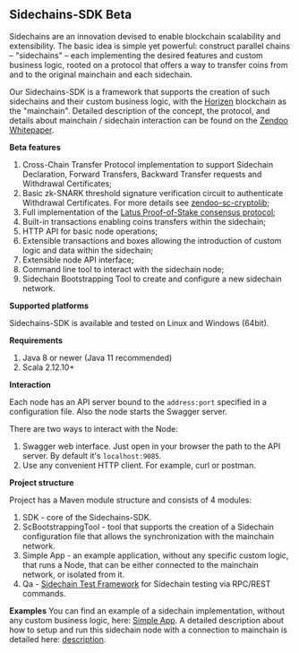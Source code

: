 **Sidechains-SDK Beta**
-------------------
Sidechains are an innovation devised to enable blockchain scalability and extensibility. The basic idea is simple yet powerful: construct parallel chains – "sidechains" – each implementing the desired features and custom business logic, rooted on a protocol that offers a way to transfer coins from and to the original mainchain and each sidechain.

Our Sidechains-SDK is a framework that supports the creation of such sidechains and their custom business logic, with the [Horizen](https://www.horizen.global/) blockchain as the "mainchain". Detailed description of the concept, the protocol, and details about mainchain / sidechain interaction can be found on the [Zendoo Whitepaper](https://www.horizen.global/assets/files/Horizen-Sidechain-Zendoo-A_zk-SNARK-Verifiable-Cross-Chain-Transfer-Protocol.pdf).

**Beta features**
1. Cross-Chain Transfer Protocol implementation to support Sidechain Declaration, Forward Transfers, Backward Transfer requests and Withdrawal Certificates;
2. Basic zk-SNARK threshold signature verification circuit to authenticate Withdrawal Certificates. For more details see [zendoo-sc-cryptolib](https://github.com/ZencashOfficial/zendoo-sc-cryptolib);
3. Full implementation of the [Latus Proof-of-Stake consensus protocol](https://www.horizen.global/assets/files/Horizen-Sidechain-Zendoo-A_zk-SNARK-Verifiable-Cross-Chain-Transfer-Protocol.pdf);
4. Built-in transactions enabling coins transfers within the sidechain;
5. HTTP API for basic node operations;
6. Extensible transactions and boxes allowing the introduction of custom logic and data within the sidechain;
7. Extensible node API interface;
8. Command line tool to interact with the sidechain node;
9. Sidechain Bootstrapping Tool to create and configure a new sidechain network.

**Supported platforms**

Sidechains-SDK is available and tested on Linux and Windows (64bit).

**Requirements**

1. Java 8 or newer (Java 11 recommended) 
2. Scala 2.12.10+

**Interaction**

Each node has an API server bound to the `address:port` specified in a configuration file.
Also the node starts the Swagger server.
 
There are two ways to interact with the Node:
1. Swagger web interface. Just open in your browser the path to the API server. By default it's `localhost:9085`.
2. Use any convenient HTTP client. For example, curl or postman.  

**Project structure**

Project has a Maven module structure and consists of 4 modules:
1) SDK - core of the Sidechains-SDK.
2) ScBootstrappingTool - tool that supports the creation of a Sidechain configuration file that allows the synchronization with the mainchain network.
3) Simple App - an example application, without any specific custom logic, that runs a Node, that can be either connected to the mainchain network, or isolated from it.
4) Qa - [Sidechain Test Framework](qa/readme.md) for Sidechain testing via RPC/REST commands.

**Examples**
You can find an example of a sidechain implementation, without any custom business logic, here: [Simple App](examples/simpleapp/readme.md). A detailed description about how to setup and run this sidechain node with a connection to mainchain is detailed here: [description](examples/simpleapp/mc_sc_workflow_example.md).
